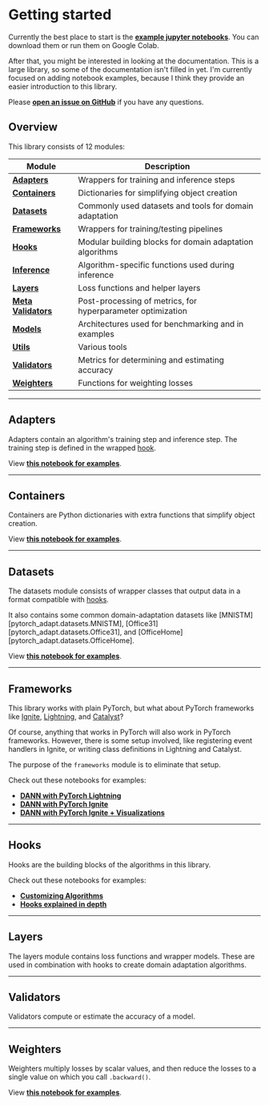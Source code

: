 # Getting started

Currently the best place to start is the **[example jupyter notebooks](https://github.com/KevinMusgrave/pytorch-adapt/tree/main/examples)**. You can download them or run them on Google Colab.

After that, you might be interested in looking at the documentation. This is a large library, so some of the documentation isn't filled in yet. I'm currently focused on adding notebook examples, because I think they provide an easier introduction to this library.

Please **[open an issue on GitHub](https://github.com/KevinMusgrave/pytorch-adapt/issues)** if you have any questions.


## Overview
This library consists of 12 modules:

| Module | Description |
| --- | --- |
| [**Adapters**](code/adapters/index.md) | Wrappers for training and inference steps
| [**Containers**](code/containers/index.md) | Dictionaries for simplifying object creation
| [**Datasets**](code/datasets/index.md) | Commonly used datasets and tools for domain adaptation
| [**Frameworks**](code/frameworks/index.md) | Wrappers for training/testing pipelines
| [**Hooks**](code/hooks/index.md) | Modular building blocks for domain adaptation algorithms
| [**Inference**](code/inference/index.md) | Algorithm-specific functions used during inference
| [**Layers**](code/layers/index.md) | Loss functions and helper layers
| [**Meta Validators**](code/meta_validators/index.md) | Post-processing of metrics, for hyperparameter optimization
| [**Models**](code/models/index.md) | Architectures used for benchmarking and in examples
| [**Utils**](code/utils/index.md) | Various tools
| [**Validators**](code/validators/index.md) | Metrics for determining and estimating accuracy
| [**Weighters**](code/weighters/index.md) | Functions for weighting losses


---

## Adapters

Adapters contain an algorithm's training step and inference step. The training step is defined in the wrapped [hook](#hooks). 

View **[this notebook for examples](https://github.com/KevinMusgrave/pytorch-adapt/tree/main/examples/in_depth/Adapters.ipynb)**.

---

## Containers

Containers are Python dictionaries with extra functions that simplify object creation. 

View **[this notebook for examples](https://github.com/KevinMusgrave/pytorch-adapt/tree/main/examples/in_depth/Containers.ipynb)**.

---

## Datasets

The datasets module consists of wrapper classes that output data in a format compatible with [hooks](#hooks).

It also contains some common domain-adaptation datasets like [MNISTM][pytorch_adapt.datasets.MNISTM], [Office31][pytorch_adapt.datasets.Office31], and [OfficeHome][pytorch_adapt.datasets.OfficeHome].

View **[this notebook for examples](https://github.com/KevinMusgrave/pytorch-adapt/tree/main/examples/in_depth/Datasets.ipynb)**.

---

## Frameworks

This library works with plain PyTorch, but what about PyTorch frameworks like [Ignite](https://github.com/pytorch/ignite), [Lightning](https://github.com/PyTorchLightning/pytorch-lightning), and [Catalyst](https://github.com/catalyst-team/catalyst)?

Of course, anything that works in PyTorch will also work in PyTorch frameworks. However, there is some setup involved, like registering event handlers in Ignite, or writing class definitions in Lightning and Catalyst.

The purpose of the ```frameworks``` module is to eliminate that setup.

Check out these notebooks for examples:

- **[DANN with PyTorch Lightning](https://github.com/KevinMusgrave/pytorch-adapt/blob/main/examples/getting_started/DANNLightning.ipynb)**
- **[DANN with PyTorch Ignite](https://github.com/KevinMusgrave/pytorch-adapt/tree/main/examples/getting_started/DANNIgnite.ipynb)**
- **[DANN with PyTorch Ignite + Visualizations](https://github.com/KevinMusgrave/pytorch-adapt/tree/main/examples/getting_started/DANNIgniteWithViz.ipynb)**

---

## Hooks

Hooks are the building blocks of the algorithms in this library.

Check out these notebooks for examples:

- **[Customizing Algorithms](https://github.com/KevinMusgrave/pytorch-adapt/tree/main/examples/getting_started/CustomizingAlgorithms.ipynb)**
- **[Hooks explained in depth](https://github.com/KevinMusgrave/pytorch-adapt/tree/main/examples/in_depth/Hooks.ipynb)**

---

## Layers

The layers module contains loss functions and wrapper models. These are used in combination with hooks to create domain adaptation algorithms.

---

## Validators

Validators compute or estimate the accuracy of a model.

---

## Weighters

Weighters multiply losses by scalar values, and then reduce the losses to a single value on which you call ```.backward()```.

View **[this notebook for examples](https://github.com/KevinMusgrave/pytorch-adapt/tree/main/examples/in_depth/Weighters.ipynb)**.